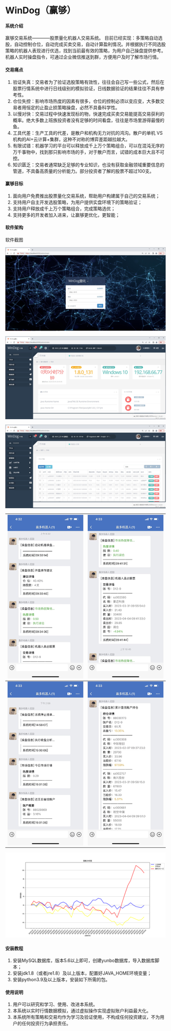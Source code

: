 # WinDog（赢够）

#### 系统介绍
赢够交易系统————股票量化机器人交易系统。
目前已经实现：多策略自动选股，自动控制仓位，自动完成买卖交易，自动计算盈利情况。并根据执行不同选股策略的机器人表现进行优选，找到当前最有效的策略，为用户自己操盘提供参考。机器人实时操盘指令，可通过企业微信推送到群，方便用户及时了解市场行情。

#### 交易痛点

1. 验证失真：交易者为了验证选股策略有效性，往往会自己写一些公式，然后在股票行情系统中进行日线级别的模拟验证，日线数据验证的结果往往不具有参考性。
2. 仓位失控：影响市场热度的因素有很多，仓位的控制必须以变应变，大多数交易者用恒定的止盈止损策略操盘，必然不具备科学性。
3. 以慢对快：交易过程中快速发现标的物，快速完成买卖交易能提高交易获利的概率。绝大多数上班族投资者没有足够的时间看盘，往往是市场里游得最慢的鱼。
4. 工具代差：生产工具的代差，是散户和机构无力对抗的鸿沟。散户的单机 VS 机构的AI+云计算+集群，这种不对称的博弈差距越拉越大。
5. 有限试错：机器学习的平台可以释放成千上万个策略组合，可以在混沌无序的万千事物中，找到那只影响市场的手，对于散户而言，试错的成本巨大且不可控。
6. 知识匮乏：交易者通常缺乏足够的专业知识，也没有获取金融领域重要信息的管道，不具备高质量的分析能力。部分投资者了解的股票不超过100支。


#### 赢够目标

1. 面向用户免费推出股票量化交易系统，帮助用户构建属于自己的交易系统；
2. 支持用户自主开发选股策略，为用户提供实盘环境下的策略验证；
3. 支持用户释放成千上万个策略组合，完成策略选优；
4. 支持更多的开发者加入进来，让赢够更优化，更智能；

#### 软件架构
软件截图

![登录界面](doc/1.jpg)

![主界面](doc/2.jpg)

![行情浏览](doc/3.jpg)

| ![微信截图](doc/4.jpg) | ![微信截图](doc/5.jpg)  |
|---|---|
| ![微信截图](doc/6.jpg) | ![微信截图](doc/7.jpg)  |

![盈利分析](doc/myplot.png)

#### 安装教程

1.  安装MySQL数据库，版本5.6以上即可，创建yunbo数据库，导入数据库脚本；
2.  安装jdk1.8（或者jre1.8）及以上版本，配置好JAVA_HOME环境变量；
3.  安装python3.9及以上版本，安装如下所需的包。

#### 使用说明

1.  用户可以研究和学习、使用、改进本系统。
2.  本系统以实时行情数据模拟，通过虚拟操作实现虚拟账户利益最大化。
3.  本系统所有策略和交易均作为学习及验证使用，不构成任何投资建议，不为用户的任何投资行为承担责任。

